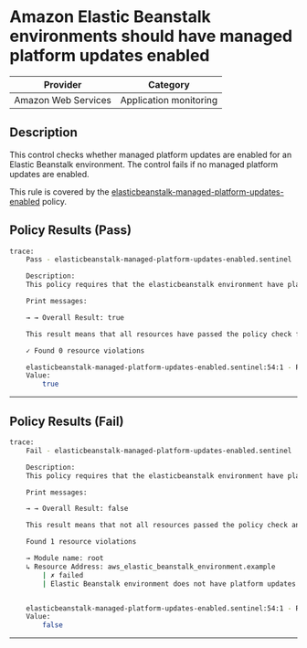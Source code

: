 #  Amazon Elastic Beanstalk environments should have managed platform updates enabled

| Provider            | Category                    |
|---------------------|-----------------------------|
| Amazon Web Services | Application monitoring      |

## Description

This control checks whether managed platform updates are enabled for an Elastic Beanstalk environment. The control fails if no managed platform updates are enabled.

This rule is covered by the [elasticbeanstalk-managed-platform-updates-enabled](../../policies/elasticbeanstalk/elasticbeanstalk-managed-platform-updates-enabled.sentinel) policy.

## Policy Results (Pass)
```bash
trace:
    Pass - elasticbeanstalk-managed-platform-updates-enabled.sentinel

    Description:
    This policy requires that the elasticbeanstalk environment have platform updates enabled

    Print messages:

    → → Overall Result: true

    This result means that all resources have passed the policy check for the policy elasticbeanstalk-managed-platform-updates-enabled.

    ✓ Found 0 resource violations

    elasticbeanstalk-managed-platform-updates-enabled.sentinel:54:1 - Rule "main"
    Value:
        true
```

---

## Policy Results (Fail)
```bash
trace:
    Fail - elasticbeanstalk-managed-platform-updates-enabled.sentinel

    Description:
    This policy requires that the elasticbeanstalk environment have platform updates enabled

    Print messages:

    → → Overall Result: false

    This result means that not all resources passed the policy check and the protected behavior is not allowed for the policy elasticbeanstalk-managed-platform-updates-enabled.

    Found 1 resource violations

    → Module name: root
    ↳ Resource Address: aws_elastic_beanstalk_environment.example
        | ✗ failed
        | Elastic Beanstalk environment does not have platform updates enabled. Refer to https://docs.aws.amazon.com/securityhub/latest/userguide/elasticbeanstalk-controls.html#elasticbeanstalk-2 for more details.


    elasticbeanstalk-managed-platform-updates-enabled.sentinel:54:1 - Rule "main"
    Value:
        false
```

---